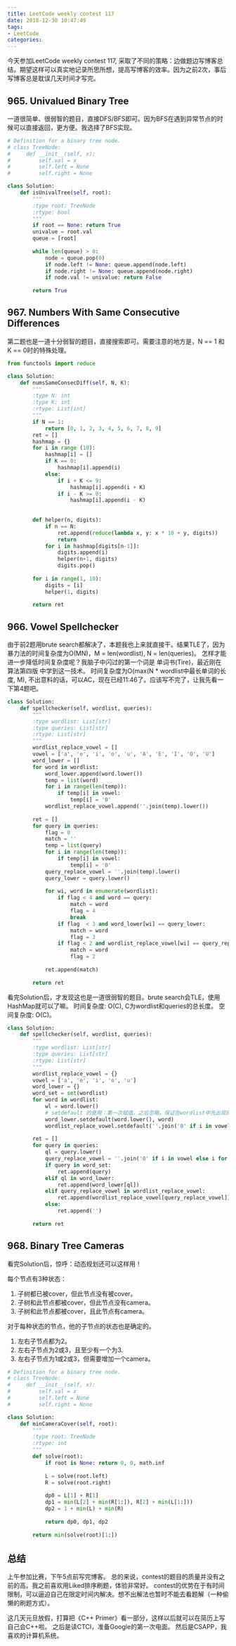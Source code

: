```yaml
---
title: LeetCode weekly contest 117
date: 2018-12-30 10:47:49
tags:
- LeetCode
categories:
---
```


今天参加LeetCode weekly contest 117, 采取了不同的策略：边做题边写博客总结。期望这样可以真实地记录所思所想，提高写博客的效率。因为之前2次，事后写博客总是耽误几天时间才写完。

## 965. Univalued Binary Tree

一道很简单、很弱智的题目，直接DFS/BFS即可。因为BFS在遇到异常节点的时候可以直接返回，更方便。我选择了BFS实现。

```python
# Definition for a binary tree node.
# class TreeNode:
#     def __init__(self, x):
#         self.val = x
#         self.left = None
#         self.right = None

class Solution:
    def isUnivalTree(self, root):
        """
        :type root: TreeNode
        :rtype: bool
        """
        if root == None: return True
        univalue = root.val
        queue = [root]
        
        while len(queue) > 0:
            node = queue.pop(0)
            if node.left != None: queue.append(node.left)
            if node.right != None: queue.append(node.right)
            if node.val != univalue: return False
            
        return True
```

## 967. Numbers With Same Consecutive Differences

第二题也是一道十分弱智的题目，直接搜索即可。需要注意的地方是，N == 1 和 K == 0时的特殊处理。

```python
from functools import reduce

class Solution:
    def numsSameConsecDiff(self, N, K):
        """
        :type N: int
        :type K: int
        :rtype: List[int]
        """
        if N == 1:
            return [0, 1, 2, 3, 4, 5, 6, 7, 8, 9]
        ret = []
        hashmap = {}
        for i in range (10):
            hashmap[i] = []
            if K == 0:
                hashmap[i].append(i)
            else:
                if i + K <= 9:
                    hashmap[i].append(i + K)
                if i - K >= 0:
                    hashmap[i].append(i - K)
        
        
        def helper(n, digits):
            if n == N:
                ret.append(reduce(lambda x, y: x * 10 + y, digits))
                return
            for i in hashmap[digits[n-1]]:
                digits.append(i)
                helper(n+1, digits)
                digits.pop()
                
        for i in range(1, 10):
            digits = [i]
            helper(1, digits)
            
        return ret
```

## 966. Vowel Spellchecker

由于前2题用brute search都解决了，本题我也上来就直接干。结果TLE了，因为暴力法的时间复杂度为O(MN)，M = len(wordlist), N = len(queries)。
怎样才能进一步降低时间复杂度呢？我脑子中闪过的第一个词是 单词书(Tire)，最近刚在 算法第四版 中学到这一技术。 时间复杂度为O(max(N * wordlist中最长单词的长度, M), 不出意料的话，可以AC，现在已经11:46了。应该写不完了，让我先看一下第4题吧。

```python
class Solution:
    def spellchecker(self, wordlist, queries):
        """
        :type wordlist: List[str]
        :type queries: List[str]
        :rtype: List[str]
        """
        wordlist_replace_vowel = []
        vowel = ['a', 'e', 'i', 'o', 'u', 'A', 'E', 'I', 'O', 'U']
        word_lower = []
        for word in wordlist:
            word_lower.append(word.lower())
            temp = list(word)
            for i in range(len(temp)):
                if temp[i] in vowel:
                    temp[i] = '0'
            wordlist_replace_vowel.append(''.join(temp).lower())
            
        ret = []
        for query in queries:
            flag = 0
            match = ''
            temp = list(query)
            for i in range(len(temp)):
                if temp[i] in vowel:
                    temp[i] = '0'
            query_replace_vowel = ''.join(temp).lower()
            query_lower = query.lower()
            
            for wi, word in enumerate(wordlist):
                if flag < 4 and word == query:
                    match = word
                    flag = 4
                    break
                if flag  < 3 and word_lower[wi] == query_lower:
                    match = word
                    flag = 3
                if flag < 2 and wordlist_replace_vowel[wi] == query_replace_vowel:
                    match = word
                    flag = 2
            
            ret.append(match)
            
        return ret
```

看完Solution后，才发现这也是一道很弱智的题目。brute search会TLE，使用HashMap就可以了嘛。
时间复杂度: O(C), C为wordlist和queries的总长度。
空间复杂度: O(C)。

```python
class Solution:
    def spellchecker(self, wordlist, queries):
        """
        :type wordlist: List[str]
        :type queries: List[str]
        :rtype: List[str]
        """
        wordlist_replace_vowel = {}
        vowel = ['a', 'e', 'i', 'o', 'u']
        word_lower = {}
        word_set = set(wordlist)
        for word in wordlist:
            wl = word.lower()
            # setdefault 的使用：第一次赋值，之后忽略。保证在wordlist中先出现的词优先
            word_lower.setdefault(word.lower(), word)
            wordlist_replace_vowel.setdefault(''.join('0' if i in vowel else i for i in wl), word)
            
        ret = []
        for query in queries:
            ql = query.lower()
            query_replace_vowel = ''.join('0' if i in vowel else i for i in ql)
            if query in word_set:
                ret.append(query)
            elif ql in word_lower:
                ret.append(word_lower[ql])
            elif query_replace_vowel in wordlist_replace_vowel:
                ret.append(wordlist_replace_vowel[query_replace_vowel])
            else:
                ret.append('')
            
        return ret
```

## 968. Binary Tree Cameras

看完Solution后，惊呼：动态规划还可以这样用！

每个节点有3种状态：
1. 子树都已被cover，但此节点没有被cover。
2. 子树和此节点都被cover，但此节点没有camera。
3. 子树和此节点都被cover，且此节点有camera。

对于每种状态的节点，他的子节点的状态也是确定的。
1. 左右子节点都为2。
2. 左右子节点为2或3，且至少有一个为3.
3. 左右子节点为1或2或3，但需要增加一个camera。

```python
# Definition for a binary tree node.
# class TreeNode:
#     def __init__(self, x):
#         self.val = x
#         self.left = None
#         self.right = None

class Solution:
    def minCameraCover(self, root):
        """
        :type root: TreeNode
        :rtype: int
        """
        def solve(root):
            if root is None: return 0, 0, math.inf
            
            L = solve(root.left)
            R = solve(root.right)
            
            dp0 = L[1] + R[1]
            dp1 = min(L[2] + min(R[1:]), R[2] + min(L[1:]))
            dp2 = 1 + min(L) + min(R)
            
            return dp0, dp1, dp2
        
        return min(solve(root)[1:])
```

## 总结

上午参加比赛，下午5点前写完博客。
总的来说，contest的题目的质量并没有之前的高。我之前喜欢用Liked排序刷题，体验非常好。
contest的优势在于有时间限制，可以逼迫自己在限定时间内解决。想不出解法也暂时不能去看题解（一种偷懒的刷题方式）。

这几天元旦放假，打算把《C++ Primer》看一部分，这样以后就可以在简历上写自己会C++啦。
之后是读CTCI，准备Google的第一次电面。
然后是CSAPP，我喜欢的计算机系统。